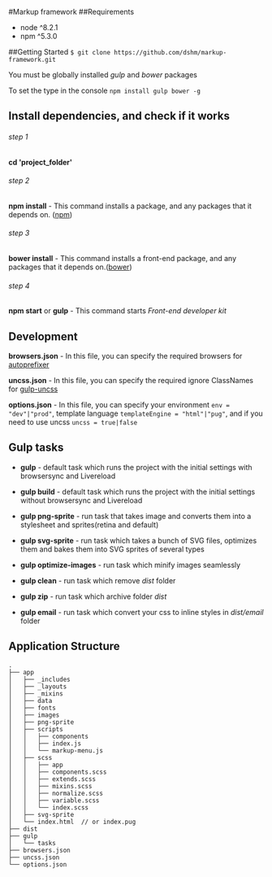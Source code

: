 #Markup framework
##Requirements
* node ^8.2.1
* npm ^5.3.0

##Getting Started
`$ git clone https://github.com/dshm/markup-framework.git`

You must be globally installed *gulp* and *bower* packages

To set the type in the console `npm install gulp bower -g`

## Install dependencies, and check if it works
###### step 1
**cd 'project_folder'**
###### step 2
**npm install** - This command installs a package, and any packages that it depends on. ([npm](https://www.npmjs.com/ "npm is the package manager for JavaScript"))
###### step 3
**bower install** - This command installs a front-end package, and any packages that it depends on.([bower](https://bower.io/ "Bower is a command line utility. Install it with npm."))
###### step 4
**npm start** or **gulp** - This command starts *Front-end developer kit*

## Development
**browsers.json** - In this file, you can specify the required browsers for [autoprefixer](https://github.com/postcss/autoprefixer "Parse CSS and add vendor prefixes to rules by Can I Use")

**uncss.json** - In this file, you can specify the required ignore ClassNames for [gulp-uncss](https://www.npmjs.com/package/gulp-uncss)

**options.json** - In this file, you can specify your environment `env = "dev"|"prod"`, template language `templateEngine = "html"|"pug"`, and if you need to use uncss `uncss = true|false`

## Gulp tasks
* **gulp** - default task which runs the project with the initial settings with browsersync and Livereload

* **gulp build** - default task which runs the project with the initial settings without browsersync and Livereload

* **gulp png-sprite** - run task that takes image and converts them into a stylesheet and sprites(retina and default)

* **gulp svg-sprite** - run task which takes a bunch of SVG files, optimizes them and bakes them into SVG sprites of several types

* **gulp optimize-images** - run task which minify images seamlessly

* **gulp clean** - run task which remove *dist* folder

* **gulp zip** - run task which archive folder *dist*

* **gulp email** - run task which convert your css to inline styles in *dist/email* folder

## Application Structure
```
.
├── app
│   ├── _includes
│   ├── _layouts
│   ├── _mixins
│   ├── data
│   ├── fonts
│   ├── images
│   ├── png-sprite
│   ├── scripts
│   │   ├── components
│   │   ├── index.js
│   │   └── markup-menu.js
│   ├── scss
│   │   ├── app
│   │   ├── components.scss
│   │   ├── extends.scss
│   │   ├── mixins.scss
│   │   ├── normalize.scss
│   │   ├── variable.scss
│   │   └── index.scss
│   ├── svg-sprite
│   └── index.html  // or index.pug          
├── dist               
├── gulp                    
│   └── tasks
├── browsers.json           
├── uncss.json   
└── options.json                
```
